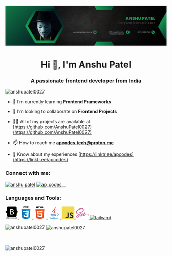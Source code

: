 ![logo](https://github.com/AnshuPatel0027/AnshuPatel0027/blob/main/githubdp.png)
<h1 align="center">Hi 👋, I'm Anshu Patel</h1>
<h3 align="center">A passionate frontend developer from India</h3>

<p align="left"> <img src="https://komarev.com/ghpvc/?username=anshupatel0027&label=Profile%20views&color=0e75b6&style=flat" alt="anshupatel0027" /> </p>

- 🌱 I’m currently learning **Frontend Frameworks**

- 👯 I’m looking to collaborate on **Frontend Projects**

- 👨‍💻 All of my projects are available at [https://github.com/AnshuPatel0027](https://github.com/AnshuPatel0027)

- 📫 How to reach me **apcodes.tech@proton.me**

- 📄 Know about my experiences [https://linktr.ee/apcodes](https://linktr.ee/apcodes)

<h3 align="left">Connect with me:</h3>
<p align="left">
<a href="https://linkedin.com/in/anshu-patel-a399b822a" target="blank"><img align="center" src="https://raw.githubusercontent.com/rahuldkjain/github-profile-readme-generator/master/src/images/icons/Social/linked-in-alt.svg" alt="anshu patel" height="30" width="40" /></a>
<a href="https://instagram.com/ap_codes__" target="blank"><img align="center" src="https://raw.githubusercontent.com/rahuldkjain/github-profile-readme-generator/master/src/images/icons/Social/instagram.svg" alt="ap_codes__" height="30" width="40" /></a>
</p>

<h3 align="left">Languages and Tools:</h3>
<p align="left"> <a href="https://getbootstrap.com" target="_blank" rel="noreferrer"> <img src="https://raw.githubusercontent.com/devicons/devicon/master/icons/bootstrap/bootstrap-plain-wordmark.svg" alt="bootstrap" width="40" height="40"/> </a> <a href="https://www.w3schools.com/css/" target="_blank" rel="noreferrer"> <img src="https://raw.githubusercontent.com/devicons/devicon/master/icons/css3/css3-original-wordmark.svg" alt="css3" width="40" height="40"/> </a> <a href="https://www.w3.org/html/" target="_blank" rel="noreferrer"> <img src="https://raw.githubusercontent.com/devicons/devicon/master/icons/html5/html5-original-wordmark.svg" alt="html5" width="40" height="40"/> </a> <a href="https://www.java.com" target="_blank" rel="noreferrer"> <img src="https://raw.githubusercontent.com/devicons/devicon/master/icons/java/java-original.svg" alt="java" width="40" height="40"/> </a> <a href="https://developer.mozilla.org/en-US/docs/Web/JavaScript" target="_blank" rel="noreferrer"> <img src="https://raw.githubusercontent.com/devicons/devicon/master/icons/javascript/javascript-original.svg" alt="javascript" width="40" height="40"/> </a> <a href="https://sass-lang.com" target="_blank" rel="noreferrer"> <img src="https://raw.githubusercontent.com/devicons/devicon/master/icons/sass/sass-original.svg" alt="sass" width="40" height="40"/> </a> <a href="https://tailwindcss.com/" target="_blank" rel="noreferrer"> <img src="https://www.vectorlogo.zone/logos/tailwindcss/tailwindcss-icon.svg" alt="tailwind" width="40" height="40"/> </a> </p>

<p><img align="left" src="https://github-readme-stats.vercel.app/api/top-langs?username=anshupatel0027&show_icons=true&locale=en&layout=compact" alt="anshupatel0027" /></p>

<p>&nbsp;<img align="center" src="https://github-readme-stats.vercel.app/api?username=anshupatel0027&show_icons=true&locale=en" alt="anshupatel0027" /></p>

<br>

<p><img align="center" src="https://github-readme-streak-stats.herokuapp.com/?user=anshupatel0027&" alt="anshupatel0027" /></p>
